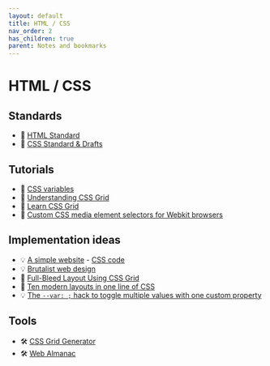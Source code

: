 ```yaml
---
layout: default
title: HTML / CSS
nav_order: 2
has_children: true
parent: Notes and bookmarks
---
```


# HTML / CSS

## Standards
+ :notebook_with_decorative_cover: [HTML Standard](https://html.spec.whatwg.org/multipage/)
+ :notebook_with_decorative_cover: [CSS Standard & Drafts](https://www.w3.org/Style/CSS/)

## Tutorials
+ :open_book: [CSS variables](https://developer.mozilla.org/en-US/docs/Web/CSS/Using_CSS_variables)
+ :open_book: [Understanding CSS Grid](https://www.smashingmagazine.com/2020/01/understanding-css-grid-container/)
+ :open_book: [Learn CSS Grid](https://learncssgrid.com/)
+ :open_book: [Custom CSS media element selectors for Webkit browsers](https://stackoverflow.com/a/33948255/2370385)

## Implementation ideas
+ :bulb: [A simple website](https://henriquevianna.com/simple/) - [CSS code](https://gist.github.com/hvianna/eaa782ca66c768c3fc90bb21d33c75cc)
+ :bulb: [Brutalist web design](https://brutalist-web.design/)
+ :mega: [Full-Bleed Layout Using CSS Grid](https://joshwcomeau.com/css/full-bleed/)
+ :mega: [Ten modern layouts in one line of CSS](https://web.dev/one-line-layouts/)
+ :bulb: [The `--var: ;` hack to toggle multiple values with one custom property](https://lea.verou.me/2020/10/the-var-space-hack-to-toggle-multiple-values-with-one-custom-property/)

## Tools
+ :hammer_and_wrench: [CSS Grid Generator](https://cssgrid-generator.netlify.com/)
+ :hammer_and_wrench: [Web Almanac](https://almanac.httparchive.org/)
